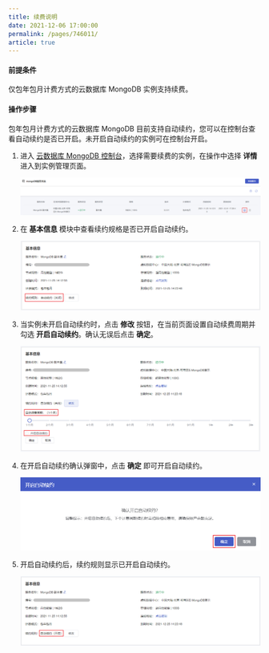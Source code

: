 ```yaml
---
title: 续费说明
date: 2021-12-06 17:00:00
permalink: /pages/746011/
article: true
---
```



#### 前提条件

仅包年包月计费方式的云数据库 MongoDB 实例支持续费。

#### 操作步骤

包年包月计费方式的云数据库 MongoDB 目前支持自动续约，您可以在控制台查看自动续约是否已开启。未开启自动续约的实例可在控制台开启。

1. 进入 [云数据库 MongoDB 控制台](https://console.capitalonline.net/mongodb)，选择需要续费的实例，在操作中选择 **详情** 进入到实例管理页面。

   ![renew_list](./../pic/renew_list.png)

2. 在 **基本信息** 模块中查看续约规格是否已开启自动续约。

   ![renew_console](./../pic/renew_console.png)

3. 当实例未开启自动续约时，点击 **修改** 按钮，在当前页面设置自动续费周期并勾选 **开启自动续约**。确认无误后点击 **确定**。

   ![renew_change](./../pic/renew_change.png)

4. 在开启自动续约确认弹窗中，点击 **确定** 即可开启自动续约。

   ![renew_popup](./../pic/renew_popup.png)

5. 开启自动续约后，续约规则显示已开启自动续约。

   ![renew_console2](./../pic/renew_console2.png)
